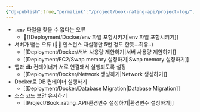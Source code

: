 ```yaml
---
{"dg-publish":true,"permalink":"/project/book-rating-api/project-log/","dgPassFrontmatter":true,"noteIcon":"","created":"2024-11-02T05:08:44.733+09:00","updated":"2024-11-05T19:56:48.559+09:00"}
---
```




- `.env` 파일을 찾을 수 없다는 오류
	- [[Deployment/Docker/env 파일 포함시키기\|env 파일 포함시키기]]
- 서버가 뻗는 오류 (🤦‍♀️ 인스턴스 재실행만 5번 정도 한듯...히유..) 
	- [[Deployment/Docker/서버 사용량 제한하기\|서버 사용량 제한하기]]
	- [[Deployment/EC2/Swap memory 설정하기\|Swap memory 설정하기]]
- 앱과 db 컨테이너가 서로 연결돼서 실행되도록 설정
	- [[Deployment/Docker/Network 생성하기\|Network 생성하기]]
- Docker로 DB 컨테이너 실행하기
	- [[Deployment/Docker/Database Migration\|Database Migration]]
- 소스 코드 보안 유지하기
	- [[Project/Book_rating_API/환경변수 설정하기\|환경변수 설정하기]]
